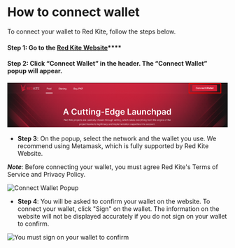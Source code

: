 # How to connect wallet

To connect your wallet to Red Kite, follow the steps below.

#### **Step 1**: Go to the [Red Kite Website](http://redkite.polkafoundry.com/#/dashboard)****

#### **Step 2**: Click “Connect Wallet” in the header. The “Connect Wallet” popup will appear.

![](../.gitbook/assets/1.png)

* **Step 3**: On the popup, select the network and the wallet you use. We recommend using Metamask, which is fully supported by Red Kite Website.

_**Note**_: Before connecting your wallet, you must agree Red Kite's Terms of Service and Privacy Policy.

![Connect Wallet Popup](../.gitbook/assets/Screenshot\_39.png)

* **Step 4**: You will be asked to confirm your wallet on the website. To connect your wallet, click "Sign" on the wallet. The information on the website will not be displayed accurately if you do not sign on your wallet to confirm.

![You must sign on your wallet to confirm](../.gitbook/assets/Screenshot\_40.png)

